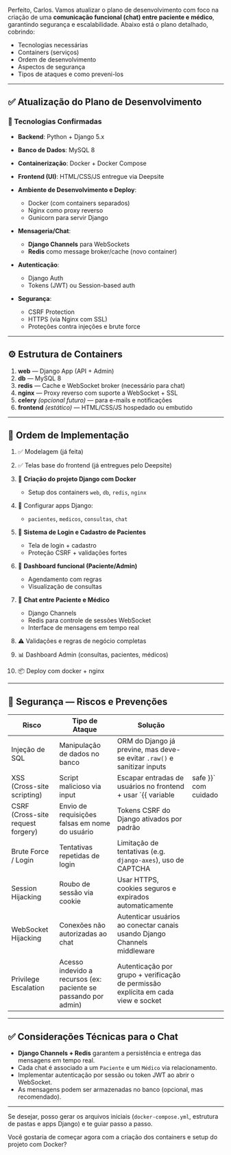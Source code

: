Perfeito, Carlos. Vamos atualizar o plano de desenvolvimento com foco na criação de uma **comunicação funcional (chat) entre paciente e médico**, garantindo segurança e escalabilidade. Abaixo está o plano detalhado, cobrindo:

* Tecnologias necessárias
* Containers (serviços)
* Ordem de desenvolvimento
* Aspectos de segurança
* Tipos de ataques e como preveni-los

---

## ✅ Atualização do Plano de Desenvolvimento

### 🧱 Tecnologias Confirmadas

* **Backend**: Python + Django 5.x
* **Banco de Dados**: MySQL 8
* **Containerização**: Docker + Docker Compose
* **Frontend (UI)**: HTML/CSS/JS entregue via Deepsite
* **Ambiente de Desenvolvimento e Deploy**:

  * Docker (com containers separados)
  * Nginx como proxy reverso
  * Gunicorn para servir Django
* **Mensageria/Chat**:

  * **Django Channels** para WebSockets
  * **Redis** como message broker/cache (novo container)
* **Autenticação**:

  * Django Auth
  * Tokens (JWT) ou Session-based auth
* **Segurança**:

  * CSRF Protection
  * HTTPS (via Nginx com SSL)
  * Proteções contra injeções e brute force

---

## ⚙️ Estrutura de Containers

1. **web** — Django App (API + Admin)
2. **db** — MySQL 8
3. **redis** — Cache e WebSocket broker (necessário para chat)
4. **nginx** — Proxy reverso com suporte a WebSocket + SSL
5. **celery** *(opcional futuro)* — para e-mails e notificações
6. **frontend** *(estático)* — HTML/CSS/JS hospedado ou embutido

---

## 🧭 Ordem de Implementação

1. ✅ Modelagem (já feita)
2. ✅ Telas base do frontend (já entregues pelo Deepsite)
3. 🚀 **Criação do projeto Django com Docker**

   * Setup dos containers `web`, `db`, `redis`, `nginx`
4. 🧩 Configurar apps Django:

   * `pacientes`, `medicos`, `consultas`, `chat`
5. 🔐 **Sistema de Login e Cadastro de Pacientes**

   * Tela de login + cadastro
   * Proteção CSRF + validações fortes
6. 🏥 **Dashboard funcional (Paciente/Admin)**

   * Agendamento com regras
   * Visualização de consultas
7. 💬 **Chat entre Paciente e Médico**

   * Django Channels
   * Redis para controle de sessões WebSocket
   * Interface de mensagens em tempo real
8. ⚠️ Validações e regras de negócio completas
9. 📊 Dashboard Admin (consultas, pacientes, médicos)
10. 📦 Deploy com docker + nginx

---

## 🔐 Segurança — Riscos e Prevenções

| Risco                             | Tipo de Ataque                                                  | Solução                                                                           |                       |
| --------------------------------- | --------------------------------------------------------------- | --------------------------------------------------------------------------------- | --------------------- |
| Injeção de SQL                    | Manipulação de dados no banco                                   | ORM do Django já previne, mas deve-se evitar `.raw()` e sanitizar inputs          |                       |
| XSS (Cross-site scripting)        | Script malicioso via input                                      | Escapar entradas de usuários no frontend + usar \`{{ variable                     | safe }}\` com cuidado |
| CSRF (Cross-site request forgery) | Envio de requisições falsas em nome do usuário                  | Tokens CSRF do Django ativados por padrão                                         |                       |
| Brute Force / Login               | Tentativas repetidas de login                                   | Limitação de tentativas (e.g. `django-axes`), uso de CAPTCHA                      |                       |
| Session Hijacking                 | Roubo de sessão via cookie                                      | Usar HTTPS, cookies seguros e expirados automaticamente                           |                       |
| WebSocket Hijacking               | Conexões não autorizadas ao chat                                | Autenticar usuários ao conectar canais usando Django Channels middleware          |                       |
| Privilege Escalation              | Acesso indevido a recursos (ex: paciente se passando por admin) | Autenticação por grupo + verificação de permissão explícita em cada view e socket |                       |

---

## ✅ Considerações Técnicas para o Chat

* **Django Channels + Redis** garantem a persistência e entrega das mensagens em tempo real.
* Cada chat é associado a um `Paciente` e um `Médico` via relacionamento.
* Implementar autenticação por sessão ou token JWT ao abrir o WebSocket.
* As mensagens podem ser armazenadas no banco (opcional, mas recomendado).

---

Se desejar, posso gerar os arquivos iniciais (`docker-compose.yml`, estrutura de pastas e apps Django) e te guiar passo a passo.

Você gostaria de começar agora com a criação dos containers e setup do projeto com Docker?
